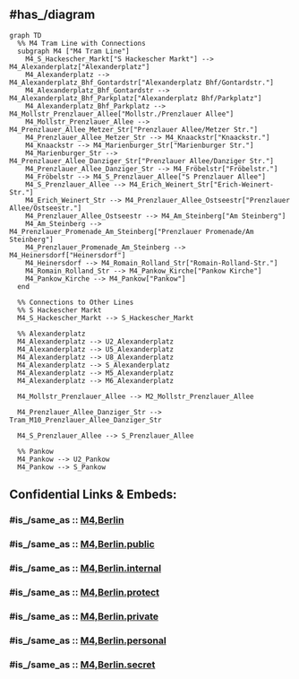 
## #has_/diagram 


```mermaid
graph TD
  %% M4 Tram Line with Connections
  subgraph M4 ["M4 Tram Line"]
    M4_S_Hackescher_Markt["S Hackescher Markt"] --> M4_Alexanderplatz["Alexanderplatz"]
    M4_Alexanderplatz --> M4_Alexanderplatz_Bhf_Gontardstr["Alexanderplatz Bhf/Gontardstr."]
    M4_Alexanderplatz_Bhf_Gontardstr --> M4_Alexanderplatz_Bhf_Parkplatz["Alexanderplatz Bhf/Parkplatz"]
    M4_Alexanderplatz_Bhf_Parkplatz --> M4_Mollstr_Prenzlauer_Allee["Mollstr./Prenzlauer Allee"]
    M4_Mollstr_Prenzlauer_Allee --> M4_Prenzlauer_Allee_Metzer_Str["Prenzlauer Allee/Metzer Str."]
    M4_Prenzlauer_Allee_Metzer_Str --> M4_Knaackstr["Knaackstr."]
    M4_Knaackstr --> M4_Marienburger_Str["Marienburger Str."]
    M4_Marienburger_Str --> M4_Prenzlauer_Allee_Danziger_Str["Prenzlauer Allee/Danziger Str."]
    M4_Prenzlauer_Allee_Danziger_Str --> M4_Fröbelstr["Fröbelstr."]
    M4_Fröbelstr --> M4_S_Prenzlauer_Allee["S Prenzlauer Allee"]
    M4_S_Prenzlauer_Allee --> M4_Erich_Weinert_Str["Erich-Weinert-Str."]
    M4_Erich_Weinert_Str --> M4_Prenzlauer_Allee_Ostseestr["Prenzlauer Allee/Ostseestr."]
    M4_Prenzlauer_Allee_Ostseestr --> M4_Am_Steinberg["Am Steinberg"]
    M4_Am_Steinberg --> M4_Prenzlauer_Promenade_Am_Steinberg["Prenzlauer Promenade/Am Steinberg"]
    M4_Prenzlauer_Promenade_Am_Steinberg --> M4_Heinersdorf["Heinersdorf"]
    M4_Heinersdorf --> M4_Romain_Rolland_Str["Romain-Rolland-Str."]
    M4_Romain_Rolland_Str --> M4_Pankow_Kirche["Pankow Kirche"]
    M4_Pankow_Kirche --> M4_Pankow["Pankow"]
  end

  %% Connections to Other Lines
  %% S Hackescher Markt
  M4_S_Hackescher_Markt --> S_Hackescher_Markt

  %% Alexanderplatz
  M4_Alexanderplatz --> U2_Alexanderplatz
  M4_Alexanderplatz --> U5_Alexanderplatz
  M4_Alexanderplatz --> U8_Alexanderplatz
  M4_Alexanderplatz --> S_Alexanderplatz
  M4_Alexanderplatz --> M5_Alexanderplatz
  M4_Alexanderplatz --> M6_Alexanderplatz

  M4_Mollstr_Prenzlauer_Allee --> M2_Mollstr_Prenzlauer_Allee

  M4_Prenzlauer_Allee_Danziger_Str --> Tram_M10_Prenzlauer_Allee_Danziger_Str

  M4_S_Prenzlauer_Allee --> S_Prenzlauer_Allee

  %% Pankow
  M4_Pankow --> U2_Pankow
  M4_Pankow --> S_Pankow

```


## Confidential Links & Embeds: 

### #is_/same_as :: [M4,Berlin](/_Standards/Earth/Continent/Europe/Europe~Central/Germany/Germany~West/State~Berlin/cities~Berlin/cities~Berlin/Berlin-city/Tram,Berlin/M4,Berlin.md) 

### #is_/same_as :: [M4,Berlin.public](/_public/Earth/Continent/Europe/Europe~Central/Germany/Germany~West/State~Berlin/cities~Berlin/cities~Berlin/Berlin-city/Tram,Berlin/M4,Berlin.public.md) 

### #is_/same_as :: [M4,Berlin.internal](/_internal/Earth/Continent/Europe/Europe~Central/Germany/Germany~West/State~Berlin/cities~Berlin/cities~Berlin/Berlin-city/Tram,Berlin/M4,Berlin.internal.md) 

### #is_/same_as :: [M4,Berlin.protect](/_protect/Earth/Continent/Europe/Europe~Central/Germany/Germany~West/State~Berlin/cities~Berlin/cities~Berlin/Berlin-city/Tram,Berlin/M4,Berlin.protect.md) 

### #is_/same_as :: [M4,Berlin.private](/_private/Earth/Continent/Europe/Europe~Central/Germany/Germany~West/State~Berlin/cities~Berlin/cities~Berlin/Berlin-city/Tram,Berlin/M4,Berlin.private.md) 

### #is_/same_as :: [M4,Berlin.personal](/_personal/Earth/Continent/Europe/Europe~Central/Germany/Germany~West/State~Berlin/cities~Berlin/cities~Berlin/Berlin-city/Tram,Berlin/M4,Berlin.personal.md) 

### #is_/same_as :: [M4,Berlin.secret](/_secret/Earth/Continent/Europe/Europe~Central/Germany/Germany~West/State~Berlin/cities~Berlin/cities~Berlin/Berlin-city/Tram,Berlin/M4,Berlin.secret.md)

